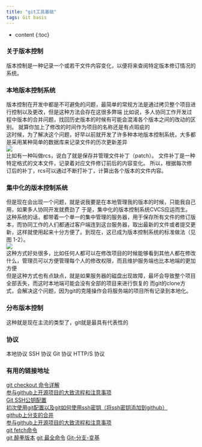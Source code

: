 ```yaml
---
title: "git工具基础"
tags: Git basis 
---
```







* content
{:toc}






<!-- # git工具起步 -->
### 关于版本控制
版本控制是一种记录一个或若干文件内容变化，以便将来查阅特定版本修订情况的系统。
### 本地版本控制系统
版本控制在开发中都是不可避免的问题，最简单的常规方法是通过拷贝整个项目进行控制以及更改，但是这种方法会存在这很多弊端
比如说，多人协同工作开发过程中版本的合并问题，找回历史版本的时候有可能会混淆各个版本之间的改动的区别。
就算你加上了修改的时间作为项目的名称还是有点瑕疵的
<br>
这时候，为了解决这个问题，好早以前就开发了许多种本地版本控制系统，大多都是采用某种简单的数据库来记录文件的历次更新差异
<br>
<img src="https://gitee.com/progit/figures/18333fig0101-tn.png">
<br>
比如有一种叫做rcs，说白了就是保存并管理文件补丁（patch）。
文件补丁是一种特定格式的文本文件，记录着对应文件修订前后的内容变化。
所以，根据每次修订后的补丁，rcs可以通过不断打补丁，计算出各个版本的文件内容。
### 集中化的版本控制系统
但是现在会出现一个问题，就是说我要是在本地管理我的版本的时候，只能我自己用，如果多人协同开发就费劲了
于是，集中化的版本控制系统CVCS应运而生。这种系统的话，都带着一个单一的集中管理的服务器，用于保存所有文件的修订版本，而协同工作的人们都通过客户端连到这台服务器，取出最新的文件或者提交更新，这样就使用起来十分方便了。到现在，这已成为版本控制系统的标准做法（见图 1-2）。
<br>
<img src="https://gitee.com/progit/figures/18333fig0102-tn.png">
<br>
这种方式好处很多，比如任何人都可以在修改项目的时候能够看到其他人都在修改什么，管理员可以方便管理每个人的修改权限，而且维护服务端也比本地端的更加方便
<br>
但是这种方式也有点缺点，就是如果服务器的磁盘出现故障，最坏会导致整个项目全部丢失，而这时本地端可能会没有全部的项目来进行恢复的
而git的clone方式，会解决这个问题，因为git的克隆操作会将服务端的项目所有记录到本地化。
### 分布版本控制
这种就是现在主流的类型了，git就是最具有代表性的


### 协议
本地协议
SSH 协议
Git 协议
HTTP/S 协议




### 有用的链接地址 
[git checkout 命令详解](https://www.cnblogs.com/kuyuecs/p/7111749.html)   
[参与github上开源项目的大致流程和注意事项](https://www.cnblogs.com/metoy/p/4097001.html)   
[Git SSH公钥配置](https://www.cnblogs.com/yangshifu/p/9919817.html)  
[初次使用git配置以及git如何使用ssh密钥（将ssh密钥添加到github）](https://www.cnblogs.com/superGG1990/p/6844952.html)  
[github上分支的合并](https://www.cnblogs.com/leilei0327/p/8688244.html)  
[参与github上开源项目的大致流程和注意事项](https://www.cnblogs.com/metoy/p/4097001.html)  
[git fetch命令](https://www.yiibai.com/git/git_fetch.html)  
[git 醉拳版本](https://blog.csdn.net/shimazhuge/article/details/52759429)
[git 最全命令](https://blog.csdn.net/weixin_39220472/article/details/82712490)
[Git-分支-变基](https://git-scm.com/book/zh/v2/Git-%E5%88%86%E6%94%AF-%E5%8F%98%E5%9F%BA)
